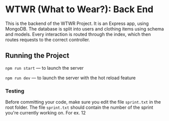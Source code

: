 # WTWR (What to Wear?): Back End

This is the backend of the WTWR Project. It is an Express app, using MongoDB. The database is split into users and clothing items using schema and models. Every interaction is routed through the index, which then routes requests to the correct controller.

## Running the Project

`npm run start` — to launch the server

`npm run dev` — to launch the server with the hot reload feature

### Testing

Before committing your code, make sure you edit the file `sprint.txt` in the root folder. The file `sprint.txt` should contain the number of the sprint you're currently working on. For ex. 12
